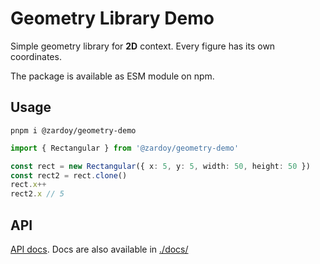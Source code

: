 # Geometry Library Demo

Simple geometry library for **2D** context. Every figure has its own coordinates.

The package is available as ESM module on npm.

## Usage

```console
pnpm i @zardoy/geometry-demo
```

```ts
import { Rectangular } from '@zardoy/geometry-demo'

const rect = new Rectangular({ x: 5, y: 5, width: 50, height: 50 })
const rect2 = rect.clone()
rect.x++
rect2.x // 5
```

## API

[API docs](https://paka.dev/npm/@zardoy/geometry-demo). Docs are also available in [./docs/](./docs/README.MD)

